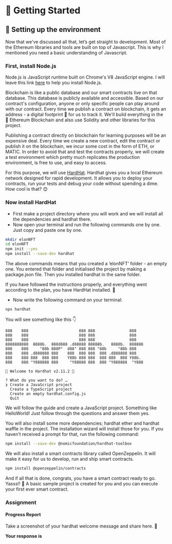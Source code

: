 ﻿# 🚀 Getting Started

## **🧱 Setting up the environment**

Now that we've discussed all that, let’s get straight to development. Most of the Ethereum libraries and tools are built on top of Javascript. This is why I mentioned you need a basic understanding of Javascript.

### First, install Node.js

Node.js is JavaScript runtime built on Chrome's V8 JavaScript engine. I will leave this link [here](https://hardhat.org/tutorial/setting-up-the-environment.html)  to help you install Node.js.

Blockchain is like a public database and our smart contracts live on that database. This database is publicly available and accessible. Based on our contract's configuration, anyone or only specific people can play around with our contract. Every time we publish a contract on blockchain, it gets an address - a digital footprint 👣 for us to track it. We'll build everything in the 🔷 Ethereum Blockchain and also use Solidity and other libraries for this project.  
  
Publishing a contract directly on blockchain for learning purposes will be an expensive deal. Every time we create a new contract, edit the contract or publish it on the blockchain, we incur some cost in the form of ETH, or MATIC. In order to avoid that and test the contracts properly, we will create a test environment which pretty much replicates the production environment, is free to use, and easy to access.  
  
For this purpose, we will use  [HardHat](https://hardhat.org/). Hardhat gives you a local Ethereum network designed for rapid development. It allows you to deploy your contracts, run your tests and debug your code without spending a dime. How cool is that? 😊

### Now install HardHat

-   First make a project directory where you will work and we will install all the dependencies and hardhat there.
-   Now open your terminal and run the following commands one by one. Just copy and paste one by one.

```bash
mkdir elonNFT
cd elonNFT
npm init --yes 
npm install --save-dev hardhat
```

The above commands means that you created a ‘elonNFT’ folder - an empty one. You entered that folder and initialised the project by making a package.json file. Then you installed hardhat in the same folder.

If you have followed the instructions properly, and everything went according to the plan, you have HardHat installed. 🎉

-   Now write the following command on your terminal:

```bash
npx hardhat
```

You will see something like this 👇

```
888    888                      888 888               888
888    888                      888 888               888
888    888                      888 888               888
8888888888  8888b.  888d888 .d88888 88888b.   8888b.  888888
888    888     "88b 888P"  d88" 888 888 "88b     "88b 888
888    888 .d888888 888    888  888 888  888 .d888888 888
888    888 888  888 888    Y88b 888 888  888 888  888 Y88b.
888    888 "Y888888 888     "Y88888 888  888 "Y888888  "Y888

👷 Welcome to Hardhat v2.11.2 👷‍

? What do you want to do? … 
❯ Create a JavaScript project
  Create a TypeScript project
  Create an empty hardhat.config.js
  Quit
```

We will follow the guide and create a JavaScript project. Something like HelloWorld! Just follow through the questions and answer them yes.

You will also install some more dependencies; hardhat ether and hardhat waffle in the project. The installation wizard will install those for you. If you haven’t received a prompt for that, run the following command:

```bash
npm install --save-dev @nomicfoundation/hardhat-toolbox
```

We will also install a smart contracts library called OpenZeppelin. It will make it easy for us to develop, run and ship smart contracts.

```bash
npm install @openzeppelin/contracts
```

And if all that is done, congrats, you have a smart contract ready to go. Yasss!! 🚀 A basic sample project is created for you and you can execute your first ever smart contract.

### Assignment

#### Progress Report

Take a screenshot of your hardhat welcome message and share here. 🔮

**Your response is**
